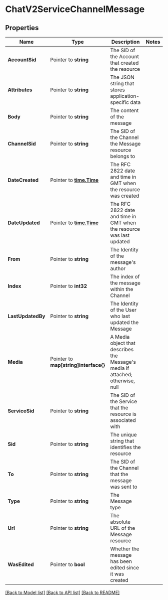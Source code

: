 # ChatV2ServiceChannelMessage

## Properties
Name | Type | Description | Notes
------------ | ------------- | ------------- | -------------
**AccountSid** | Pointer to **string** | The SID of the Account that created the resource |
**Attributes** | Pointer to **string** | The JSON string that stores application-specific data |
**Body** | Pointer to **string** | The content of the message |
**ChannelSid** | Pointer to **string** | The SID of the Channel the Message resource belongs to |
**DateCreated** | Pointer to [**time.Time**](time.Time.md) | The RFC 2822 date and time in GMT when the resource was created |
**DateUpdated** | Pointer to [**time.Time**](time.Time.md) | The RFC 2822 date and time in GMT when the resource was last updated |
**From** | Pointer to **string** | The Identity of the message's author |
**Index** | Pointer to **int32** | The index of the message within the Channel |
**LastUpdatedBy** | Pointer to **string** | The Identity of the User who last updated the Message |
**Media** | Pointer to **map[string]interface{}** | A Media object that describes the Message's media if attached; otherwise, null |
**ServiceSid** | Pointer to **string** | The SID of the Service that the resource is associated with |
**Sid** | Pointer to **string** | The unique string that identifies the resource |
**To** | Pointer to **string** | The SID of the Channel that the message was sent to |
**Type** | Pointer to **string** | The Message type |
**Url** | Pointer to **string** | The absolute URL of the Message resource |
**WasEdited** | Pointer to **bool** | Whether the message has been edited since  it was created |

[[Back to Model list]](../README.md#documentation-for-models) [[Back to API list]](../README.md#documentation-for-api-endpoints) [[Back to README]](../README.md)


